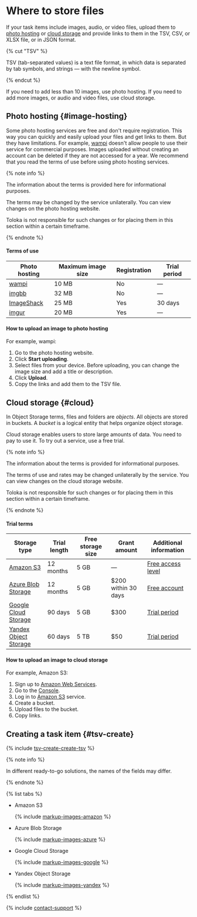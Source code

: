 # Where to store files

If your task items include images, audio, or video files, upload them to [photo hosting](#image-hosting) or [cloud storage](#cloud) and provide links to them in the TSV,  CSV, or XLSX file, or in JSON format.

{% cut "TSV" %}

TSV (tab-separated values) is a text file format, in which data is separated by tab symbols, and strings — with the newline symbol.

{% endcut %}

If you need to add less than 10 images, use photo hosting. If you need to add more images, or audio and video files, use cloud storage.

## Photo hosting {#image-hosting}

Some photo hosting services are free and don't require registration. This way you can quickly and easily upload your files and get links to them. But they have limitations. For example, [wampi](https://wampi.ru/?lang=en) doesn't allow people to use their service for commercial purposes. Images uploaded without creating an account can be deleted if they are not accessed for a year. We recommend that you read the terms of use before using photo hosting services.

{% note info %}

The information about the terms is provided here for informational purposes.

The terms may be changed by the service unilaterally. You can view changes on the photo hosting website.

Toloka is not responsible for such changes or for placing them in this section within a certain timeframe.

{% endnote %}

#### Terms of use

Photo hosting | Maximum image size | Registration | Trial period
------------- | ------------------ | ------------ | ------------
[wampi](https://wampi.ru/?lang=en) | 10 MB | No | &mdash;
[imgbb](https://imgbb.com/) | 32 MB | No | &mdash;
[ImageShack](https://imageshack.com/) | 25 MB | Yes | 30 days
[imgur](https://imgur.com/) | 20 MB | Yes | &mdash;

#### How to upload an image to photo hosting

For example, wampi:

1. Go to the photo hosting website.
1. Click **Start uploading**.
1. Select files from your device. Before uploading, you can change the image size and add a title or description.
1. Click **Upload**.
1. Copy the links and add them to the TSV file.

## Cloud storage {#cloud}

In Object Storage terms, files and folders are _objects_. All objects are stored in buckets. A _bucket_ is a logical entity that helps organize object storage.

Cloud storage enables users to store large amounts of data. You need to pay to use it. To try out a service, use a free trial.

{% note info %}

The information about the terms is provided for informational purposes.

The terms of use and rates may be changed unilaterally by the service. You can view changes on the cloud storage website.

Toloka is not responsible for such changes or for placing them in this section within a certain timeframe.

{% endnote %}


#### Trial terms

Storage type | Trial length | Free storage size | Grant amount | Additional information
------------ | ------------ | ----------------- | ------------ | ----------------------
[Amazon S3](amazon-cloud-storage.md) | 12 months | 5 GB | &mdash; | [Free access level](https://aws.amazon.com/free)
[Azure Blob Storage](azure-cloud-storage.md) | 12 months | 5 GB | $200 within 30 days | [Free account](https://azure.microsoft.com/en-us/free/)
[Google Cloud Storage](google-cloud-storage.md) | 90 days | 5 GB | $300 | [Trial period](https://cloud.google.com/free)
[Yandex Object Storage](use-object-storage.md) | 60 days | 5 TB | $50 | [Trial period](https://cloud.yandex.com/en-ru/docs/free-trial/)

#### How to upload an image to cloud storage

For example, Amazon S3:

1. Sign up to [Amazon Web Services](https://aws.amazon.com/getting-started/hands-on/backup-files-to-amazon-s3/?nc1=h_ls).
1. Go to the [Console](https://console.aws.amazon.com/console/home?nc2=h_ct&src=header-signin).
1. Log in to [Amazon S3](https://s3.console.aws.amazon.com/s3/home) service.
1. Create a bucket.
1. Upload files to the bucket.
1. Copy links.

## Creating a task item {#tsv-create}

{% include [tsv-create-create-tsv](_includes/cloud-storage/id-tsv-create/create-tsv.md) %}

{% note info %}

In different ready-to-go solutions, the names of the fields may differ.

{% endnote %}

{% list tabs %}

- Amazon S3

  {% include [markup-images-amazon](_includes/cloud-storage/markup/markup-images-amazon.md) %}

- Azure Blob Storage

  {% include [markup-images-azure](_includes/cloud-storage/markup/markup-images-azure.md) %}

- Google Cloud Storage

  {% include [markup-images-google](_includes/cloud-storage/markup/markup-images-google.md) %}

- Yandex Object Storage

  {% include [markup-images-yandex](_includes/cloud-storage/markup/markup-images-yandex.md) %}

{% endlist %}

{% include [contact-support](_includes/contact-support.md) %}